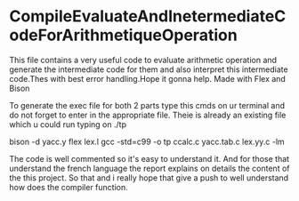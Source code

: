 # CompileEvaluateAndInetermediateCodeForArithmetiqueOperation
This file contains a very useful code  to evaluate arithmetic operation and generate the intermediate code for them and also interpret this intermediate code.Thes with best error handling.Hope it gonna help.
Made with Flex and Bison

To generate the exec file for both 2 parts
type this cmds on ur terminal and do not forget to enter in the appropriate file. 
Theie is already an existing file which u could run typing on ./tp

bison -d yacc.y 
flex lex.l
gcc -std=c99 -o tp ccalc.c yacc.tab.c lex.yy.c -lm

The code is well commented so it's easy to understand it.
And for those that understand the french language the report explains on details the content of the this project.
So that and i really hope that give a push to well understand how does the compiler function.
